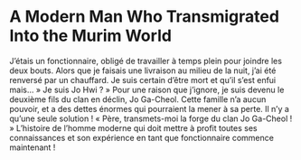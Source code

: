 # A Modern Man Who Transmigrated Into the Murim World
J’étais un fonctionnaire, obligé de travailler à temps plein pour joindre les deux bouts. Alors que je faisais une livraison au milieu de la nuit, j’ai été renversé par un chauffard. Je suis certain d’être mort et qu’il s’est enfui mais…  » Je suis Jo Hwi ?  » Pour une raison que j’ignore, je suis devenu le deuxième fils du clan en déclin, Jo Ga-Cheol. Cette famille n’a aucun pouvoir, et a des dettes énormes qui pourraient la mener à sa perte. Il n’y a qu’une seule solution ! « Père, transmets-moi la forge du clan Jo Ga-Cheol !  » L’histoire de l’homme moderne qui doit mettre à profit toutes ses connaissances et son expérience en tant que fonctionnaire commence maintenant !